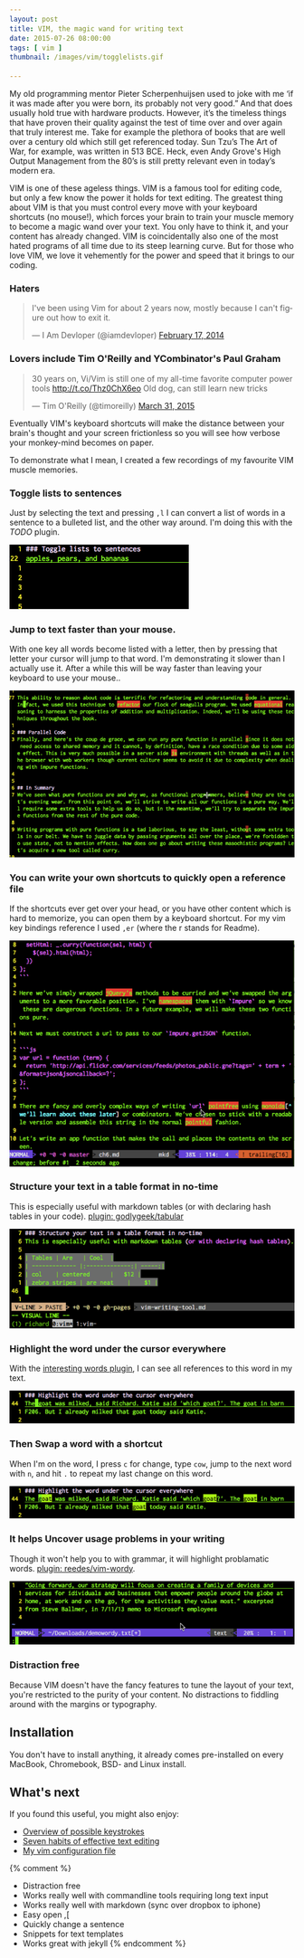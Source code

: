 ```yaml
--- 
layout: post 
title: VIM, the magic wand for writing text 
date: 2015-07-26 08:00:00 
tags: [ vim ]
thumbnail: /images/vim/togglelists.gif

---
```


My old programming mentor Pieter Scherpenhuijsen used to joke with me ‘if it
was made after you were born, its probably not very good.” And that does
usually hold true with hardware products. However, it’s the timeless things
that have proven their quality against the test of time over and over again
that truly interest me. Take for example the plethora of books that are well
over a century old which still get referenced today. Sun Tzu’s The Art of War,
for example, was written in 513 BCE. Heck, even Andy Grove's High Output
Management from the 80’s is still pretty relevant even in today’s modern era. 

VIM is one of these ageless things. VIM is a famous tool for editing code, but
only a few know the power it holds for text editing. The greatest thing about
VIM is that you must control every move with your keyboard shortcuts (no
mouse!), which forces your brain to train your muscle memory to become a magic
wand over your text. You only have to think it, and your content has already
changed. VIM is coincidentally also one of the most hated programs of all time
due to its steep learning curve. But for those who love VIM, we love it
vehemently for the power and speed that it brings to our coding. 

### Haters
<blockquote class="twitter-tweet" lang="en"><p lang="en" dir="ltr">I&#39;ve
been using Vim for about 2 years now, mostly because I can&#39;t figure out how
to exit it.</p>&mdash; I Am Devloper (@iamdevloper) <a
href="https://twitter.com/iamdevloper/status/435555976687923200">February 17,
2014</a></blockquote>
<script async src="//platform.twitter.com/widgets.js" charset="utf-8"></script>

### Lovers include Tim O'Reilly and YCombinator's Paul Graham
<blockquote class="twitter-tweet" data-cards="hidden" lang="en"><p lang="en" dir="ltr">30 years on,
Vi/Vim is still one of my all-time favorite computer power tools <a
href="http://t.co/Thz0ChX6eo">http://t.co/Thz0ChX6eo</a> Old dog, can still
learn new tricks</p>&mdash; Tim O&#39;Reilly (@timoreilly) <a
href="https://twitter.com/timoreilly/status/582914712699998210">March 31,
2015</a></blockquote>
<script async src="//platform.twitter.com/widgets.js" charset="utf-8"></script>


Eventually VIM's keyboard shortcuts will make the distance between your brain's
thought and your screen frictionless so you will see how verbose your monkey-mind
becomes on paper. 

To demonstrate what I mean, I created a few recordings of my favourite VIM
muscle memories.

### Toggle lists to sentences
Just by selecting the text and pressing `,l` I can convert a list of words in a
sentence to a bulleted list, and the other way around. 
I'm doing this with the _TODO_ plugin.

![toggle lists](/images/vim/togglelists.gif)

### Jump to text faster than your mouse. 
With one key all words become listed with a letter, then by pressing that
letter your cursor will jump to that word.
I'm demonstrating it slower than I actually use it. After a while this will be
way faster than leaving your keyboard to use your mouse..

![easymotion plugin](/images/vim/easymotion.gif)

### You can write your own shortcuts to quickly open a reference file
If the shortcuts ever get over your head, or you have other content which is
hard to memorize, you can open them by a keyboard shortcut. For my vim key
bindings reference I used `,er` (where the r stands for Readme).

![quick reference](/images/vim/reference.gif)

### Structure your text in a table format in no-time
This is especially useful with markdown tables (or with declaring hash tables
in your code). [plugin: godlygeek/tabular]


![tabular](/images/vim/tables.gif)

### Highlight the word under the cursor everywhere
With the [interesting words plugin], I can see all references to this word in
my text. 

![highlight interesting words](/images/vim/highlight.gif)

### Then Swap a word with a shortcut
When I'm on the word, I press `c` for change, type `cow`, jump to the next word
with `n`, and hit `.` to repeat my last change on this word. 

![swapping words](/images/vim/swapword.gif)

### It helps Uncover usage problems in your writing
Though it won't help you to with grammar, it will highlight problamatic words.
[plugin: reedes/vim-wordy].

![wordy](/images/vim/wordy.gif)

### Distraction free
Because VIM doesn't have the fancy features to tune the layout of your text,
you're restricted to the purity of your content. No distractions to fiddling
around with the margins or typography. 

## Installation
You don't have to install anything, it already comes pre-installed on every
MacBook, Chromebook, BSD- and Linux install.

## What's next
If you found this useful, you might also enjoy:

- [Overview of possible keystrokes]
- [Seven habits of effective text editing]
- [My vim configuration file]

[My vim configuration file]: https://github.com/riichard/dotfiles/blob/master/vim/vimrc
[plugin: shinokada/listtrans.vim]: https://github.com/shinokada/listtrans.vim
[plugin: godlygeek/tabular]: https://github.com/godlygeek/tabular
[interesting words plugin]: https://github.com/vasconcelloslf/vim-interestingwords 
[plugin: reedes/vim-wordy]: https://github.com/reedes/vim-wordy
[Seven habits of effective text editing]: http://www.moolenaar.net/habits.html
[Overview of possible keystrokes]: http://rayninfo.co.uk/vimtips.html

{% comment %}
- Distraction free
- Works really well with commandline tools requiring long text input
- Works really well with markdown (sync over dropbox to iphone)
- Easy open ,[
- Quickly change a sentence
- Snippets for text templates
- Works great with jekyll
{% endcomment %}

[interesting words]: https://github.com/vasconcelloslf/vim-interestingwords

